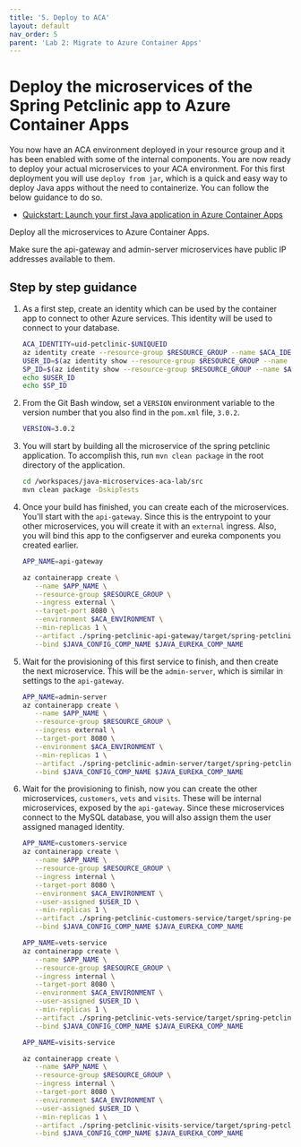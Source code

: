 ```yaml
---
title: '5. Deploy to ACA'
layout: default
nav_order: 5
parent: 'Lab 2: Migrate to Azure Container Apps'
---
```


# Deploy the microservices of the Spring Petclinic app to Azure Container Apps

You now have an ACA environment deployed in your resource group and it has been enabled with some of the internal components. You are now ready to deploy your actual microservices to your ACA environment. For this first deployment you will use `deploy from jar`, which is a quick and easy way to deploy Java apps without the need to containerize. You can follow the below guidance to do so.

- [Quickstart: Launch your first Java application in Azure Container Apps](https://learn.microsoft.com/azure/container-apps/java-get-started?pivots=jar)

Deploy all the microservices to Azure Container Apps. 

Make sure the api-gateway and admin-server microservices have public IP addresses available to them. 


## Step by step guidance

1. As a first step, create an identity which can be used by the container app to connect to other Azure services. This identity will be used to connect to your database. 
  
   ```bash
   ACA_IDENTITY=uid-petclinic-$UNIQUEID
   az identity create --resource-group $RESOURCE_GROUP --name $ACA_IDENTITY --output json
   USER_ID=$(az identity show --resource-group $RESOURCE_GROUP --name $ACA_IDENTITY --query id --output tsv)
   SP_ID=$(az identity show --resource-group $RESOURCE_GROUP --name $ACA_IDENTITY --query principalId --output tsv)
   echo $USER_ID
   echo $SP_ID
   ```
   
1. From the Git Bash window, set a `VERSION` environment variable to the version number that you also find in the `pom.xml` file, `3.0.2`.

   ```bash
   VERSION=3.0.2
   ```

1. You will start by building all the microservice of the spring petclinic application. To accomplish this, run `mvn clean package` in the root directory of the application.

   ```bash
   cd /workspaces/java-microservices-aca-lab/src
   mvn clean package -DskipTests
   ```

1. Once your build has finished, you can create each of the microservices. You'll start with the `api-gateway`. Since this is the entrypoint to your other microservices, you will create it with an `external` ingress. Also, you will bind this app to the configserver and eureka components you created earlier.

    ```bash    
    APP_NAME=api-gateway

    az containerapp create \
       --name $APP_NAME \
       --resource-group $RESOURCE_GROUP \
       --ingress external \
       --target-port 8080 \
       --environment $ACA_ENVIRONMENT \
       --min-replicas 1 \
       --artifact ./spring-petclinic-api-gateway/target/spring-petclinic-api-gateway-$VERSION.jar \
       --bind $JAVA_CONFIG_COMP_NAME $JAVA_EUREKA_COMP_NAME
    ```

1. Wait for the provisioning of this first service to finish, and then create the next microservice. This will be the `admin-server`, which is similar in settings to the `api-gateway`. 

    ```bash    
    APP_NAME=admin-server
    az containerapp create \
       --name $APP_NAME \
       --resource-group $RESOURCE_GROUP \
       --ingress external \
       --target-port 8080 \
       --environment $ACA_ENVIRONMENT \
       --min-replicas 1 \
       --artifact ./spring-petclinic-admin-server/target/spring-petclinic-admin-server-$VERSION.jar \
       --bind $JAVA_CONFIG_COMP_NAME $JAVA_EUREKA_COMP_NAME
    ```

1. Wait for the provisioning to finish, now you can create the other microservices, `customers`, `vets` and `visits`. These will be internal microservices, exposed by the `api-gateway`. Since these microservices connect to the MySQL database, you will also assign them the user assigned managed identity.

    ```bash    
    APP_NAME=customers-service
    az containerapp create \
       --name $APP_NAME \
       --resource-group $RESOURCE_GROUP \
       --ingress internal \
       --target-port 8080 \
       --environment $ACA_ENVIRONMENT \
       --user-assigned $USER_ID \
       --min-replicas 1 \
       --artifact ./spring-petclinic-customers-service/target/spring-petclinic-customers-service-$VERSION.jar \
       --bind $JAVA_CONFIG_COMP_NAME $JAVA_EUREKA_COMP_NAME

    APP_NAME=vets-service
    az containerapp create \
       --name $APP_NAME \
       --resource-group $RESOURCE_GROUP \
       --ingress internal \
       --target-port 8080 \
       --environment $ACA_ENVIRONMENT \
       --user-assigned $USER_ID \
       --min-replicas 1 \
       --artifact ./spring-petclinic-vets-service/target/spring-petclinic-vets-service-$VERSION.jar \
       --bind $JAVA_CONFIG_COMP_NAME $JAVA_EUREKA_COMP_NAME

    APP_NAME=visits-service

    az containerapp create \
       --name $APP_NAME \
       --resource-group $RESOURCE_GROUP \
       --ingress internal \
       --target-port 8080 \
       --environment $ACA_ENVIRONMENT \
       --user-assigned $USER_ID \
       --min-replicas 1 \
       --artifact ./spring-petclinic-visits-service/target/spring-petclinic-visits-service-$VERSION.jar \
       --bind $JAVA_CONFIG_COMP_NAME $JAVA_EUREKA_COMP_NAME
   ```
   
